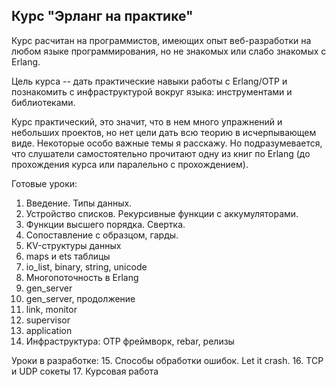 ## Курс "Эрланг на практике"

Курс расчитан на программистов, имеющих опыт веб-разработки на любом
языке программирования, но не знакомых или слабо знакомых с Erlang.

Цель курса -- дать практические навыки работы с Erlang/OTP и
познакомить с инфраструктурой вокруг языка: инструментами и
библиотеками.

Курс практический, это значит, что в нем много упражнений и небольших
проектов, но нет цели дать всю теорию в исчерпывающем виде.  Некоторые
особо важные темы я расскажу. Но подразумевается, что слушатели
самостоятельно прочитают одну из книг по Erlang (до прохождения курса
или паралельно с прохождением).

Готовые уроки:
 1. Введение. Типы данных.
 2. Устройство списков. Рекурсивные функции с аккумуляторами.
 3. Функции высшего порядка. Свертка.
 4. Сопоставление с образцом, гарды.
 5. KV-структуры данных
 6. maps и ets таблицы
 7. io_list, binary, string, unicode
 8. Многопоточность в Erlang
 9. gen_server
 10. gen_server, продолжение
 11. link, monitor
 12. supervisor
 13. application
 14. Инфраструктура: OTP фреймворк, rebar, релизы

Уроки в разработке:
 15. Способы обработки ошибок. Let it crash.
 16. TCP и UDP сокеты
 17. Курсовая работа
